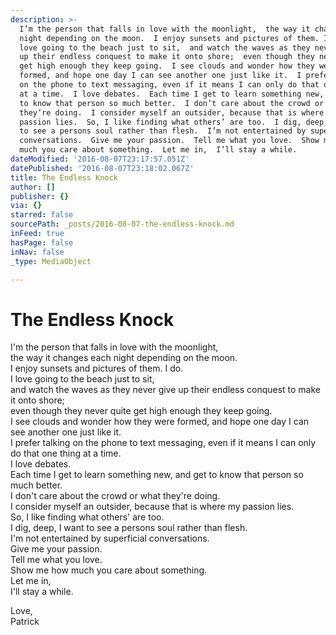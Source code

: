 ```yaml
---
description: >-
  I’m the person that falls in love with the moonlight,  the way it changes each
  night depending on the moon.  I enjoy sunsets and pictures of them. I do.  I
  love going to the beach just to sit,  and watch the waves as they never give
  up their endless conquest to make it onto shore;  even though they never quite
  get high enough they keep going.  I see clouds and wonder how they were
  formed, and hope one day I can see another one just like it.  I prefer talking
  on the phone to text messaging, even if it means I can only do that one thing
  at a time.  I love debates.  Each time I get to learn something new, and get
  to know that person so much better.  I don’t care about the crowd or what
  they’re doing.  I consider myself an outsider, because that is where my
  passion lies.  So, I like finding what others’ are too.  I dig, deep, I want
  to see a persons soul rather than flesh.  I’m not entertained by superficial
  conversations.  Give me your passion.  Tell me what you love.  Show me how
  much you care about something.  Let me in,  I’ll stay a while.
dateModified: '2016-08-07T23:17:57.051Z'
datePublished: '2016-08-07T23:18:02.067Z'
title: The Endless Knock
author: []
publisher: {}
via: {}
starred: false
sourcePath: _posts/2016-08-07-the-endless-knock.md
inFeed: true
hasPage: false
inNav: false
_type: MediaObject

---
```

# The Endless Knock

I'm the person that falls in love with the moonlight,  
the way it changes each night depending on the moon.  
I enjoy sunsets and pictures of them. I do.  
I love going to the beach just to sit,  
and watch the waves as they never give up their endless conquest to make it onto shore;  
even though they never quite get high enough they keep going.  
I see clouds and wonder how they were formed, and hope one day I can see another one just like it.  
I prefer talking on the phone to text messaging, even if it means I can only do that one thing at a time.  
I love debates.  
Each time I get to learn something new, and get to know that person so much better.  
I don't care about the crowd or what they're doing.  
I consider myself an outsider, because that is where my passion lies.  
So, I like finding what others' are too.  
I dig, deep, I want to see a persons soul rather than flesh.  
I'm not entertained by superficial conversations.  
Give me your passion.  
Tell me what you love.  
Show me how much you care about something.  
Let me in,  
I'll stay a while.

Love,  
Patrick